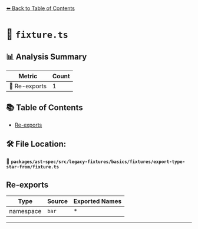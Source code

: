 [⬅️ Back to Table of Contents](../../../../../../../index.md)

# 📄 `fixture.ts`

## 📊 Analysis Summary

| Metric | Count |
|--------|-------|
| 🔄 Re-exports | 1 |

## 📚 Table of Contents

- [Re-exports](#re-exports)

## 🛠️ File Location:
📂 **`packages/ast-spec/src/legacy-fixtures/basics/fixtures/export-type-star-from/fixture.ts`**

## Re-exports

| Type | Source | Exported Names |
|------|--------|----------------|
| namespace | `bar` | * |


---